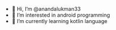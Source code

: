 - 👋 Hi, I’m @anandalukman33
- 👀 I’m interested in android programming
- 🌱 I’m currently learning kotlin language

<!---
anandalukman33/anandalukman33 is a ✨ special ✨ repository because its `README.md` (this file) appears on your GitHub profile.
You can click the Preview link to take a look at your changes.
--->
